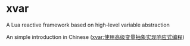 # xvar
A Lua reactive framework based on high-level variable abstraction

An simple introduction in Chinese ([xvar:使用高级变量抽象实现响应式编程](https://docs.google.com/document/d/1Y-5ubMYo_g-TwWvRhwFBz_JW92xWW5y52Z1R2GmgqHA/edit?usp=sharing))

